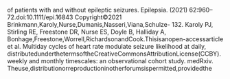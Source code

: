 of patients with and without epileptic seizures. Epilepsia. (2021) 62:960–
72.doi:10.1111/epi.16843 Copyright©2021 Brinkmann,Karoly,Nurse,Dumanis,Nasseri,Viana,Schulze-
132. Karoly PJ, Stirling RE, Freestone DR, Nurse ES, Doyle B, Halliday A, Bonhage,Freestone,Worrell,RichardsonandCook.Thisisanopen-accessarticle
et al. Multiday cycles of heart rate modulate seizure likelihood at daily, distributedunderthetermsoftheCreativeCommonsAttributionLicense(CCBY).
weekly and monthly timescales: an observational cohort study. medRxiv. Theuse,distributionorreproductioninotherforumsispermitted,providedthe